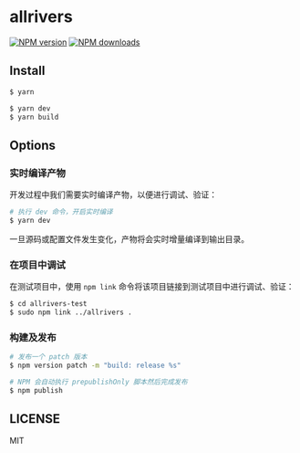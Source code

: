 # allrivers

[![NPM version](https://img.shields.io/npm/v/allrivers.svg?style=flat)](https://npmjs.org/package/allrivers)
[![NPM downloads](http://img.shields.io/npm/dm/allrivers.svg?style=flat)](https://npmjs.org/package/allrivers)

## Install

```bash
$ yarn
```

```bash
$ yarn dev
$ yarn build
```

## Options

### 实时编译产物

开发过程中我们需要实时编译产物，以便进行调试、验证：

```bash
# 执行 dev 命令，开启实时编译
$ yarn dev
```

一旦源码或配置文件发生变化，产物将会实时增量编译到输出目录。

### 在项目中调试

在测试项目中，使用 `npm link` 命令将该项目链接到测试项目中进行调试、验证：

```bash
$ cd allrivers-test
$ sudo npm link ../allrivers .
```

### 构建及发布

```bash
# 发布一个 patch 版本
$ npm version patch -m "build: release %s"
```

```bash
# NPM 会自动执行 prepublishOnly 脚本然后完成发布
$ npm publish
```

## LICENSE

MIT

